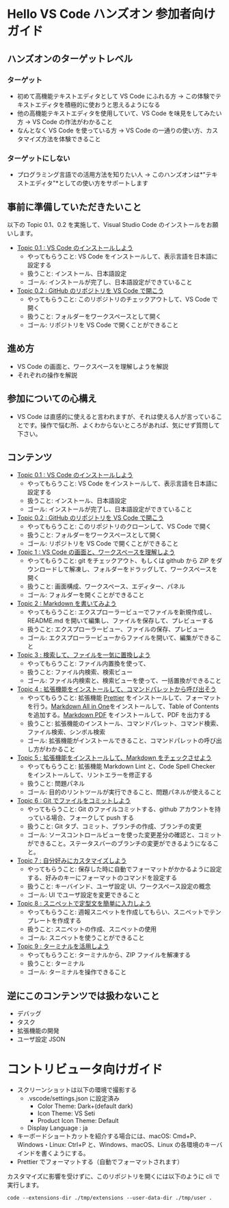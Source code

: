 # Hello VS Code ハンズオン 参加者向けガイド

## ハンズオンのターゲットレベル

### ターゲット

- 初めて高機能テキストエディタとして VS Code にふれる方 -> この体験でテキストエディタを積極的に使おうと思えるようになる
- 他の高機能テキストエディタを使用していて、VS Code を味見をしてみたい方 -> VS Code の作法がわかること
- なんとなく VS Code を使っている方 -> VS Code の一通りの使い方、カスタマイズ方法を体験できること

### ターゲットにしない

- プログラミング言語での活用方法を知りたい人 -> このハンズオンは*"テキストエディタ"*としての使い方をサポートします

## 事前に準備していただきたいこと

以下の Topic 0.1、0.2 を実施して、Visual Studio Code のインストールをお願いします。

- [Topic 0.1 : VS Code のインストールしよう](./topic0.1/README.md)
  - やってもらうこと: VS Code をインストールして、表示言語を日本語に設定する
  - 扱うこと: インストール、日本語設定
  - ゴール: インストールが完了し、日本語設定ができていること
- [Topic 0.2 : GitHub のリポジトリを VS Code で開こう](./topic0.2/README.md)
  - やってもらうこと: このリポジトリのチェックアウトして、VS Code で開く
  - 扱うこと: フォルダーをワークスペースとして開く
  - ゴール: リポジトリを VS Code で開くことができること

## 進め方

- VS Code の画面と、ワークスペースを理解しようを解説
- それぞれの操作を解説

## 参加についての心構え

- VS Code は直感的に使えると言われますが、それは使える人が言っていることです。操作で悩む所、よくわからないところがあれば、気にせず質問して下さい。

## コンテンツ

- [Topic 0.1 : VS Code のインストールしよう](./topic0.1/README.md)
  - やってもらうこと: VS Code をインストールして、表示言語を日本語に設定する
  - 扱うこと: インストール、日本語設定
  - ゴール: インストールが完了し、日本語設定ができていること
- [Topic 0.2 : GitHub のリポジトリを VS Code で開こう](./topic0.2/README.md)
  - やってもらうこと: このリポジトリのクローンして、VS Code で開く
  - 扱うこと: フォルダーをワークスペースとして開く
  - ゴール: リポジトリを VS Code で開くことができること
- [Topic 1 : VS Code の画面と、ワークスペースを理解しよう](./topic1/README.md)
  - やってもらうこと: git をチェックアウト、もしくは github から ZIP をダウンロードして解凍し、フォルダーをドラッグして、ワークスペースを開く
  - 扱うこと: 画面構成、ワークスペース、エディター、パネル
  - ゴール: フォルダーを開くことができること
- [Topic 2 : Markdown を書いてみよう](./topic2/README.md)
  - やってもらうこと: エクスプローラービューでファイルを新規作成し、README.md を開いて編集し、ファイルを保存して、プレビューする
  - 扱うこと: エクスプローラービュー、ファイルの保存、プレビュー
  - ゴール: エクスプローラービューからファイルを開いて、編集ができること
- [Topic 3 : 検索して、ファイルを一気に置換しよう](./topic3/README.md)
  - やってもらうこと: ファイル内置換を使って、
  - 扱うこと: ファイル内検索、検索ビュー
  - ゴール: ファイル内検索と、検索ビューを使って、一括置換ができること
- [Topic 4 : 拡張機能をインストールして、コマンドパレットから呼び出そう](./topic4/README.md)
  - やってもらうこと: 拡張機能 [Prettier](https://marketplace.visualstudio.com/items?itemName=esbenp.prettier-vscode) をインストールして、フォーマットを行う。[Markdown All in One](https://marketplace.visualstudio.com/items?itemName=yzhang.markdown-all-in-one)をインストールして、Table of Contents を追加する。[Markdown PDF](https://marketplace.visualstudio.com/items?itemName=yzane.markdown-pdf) をインストールして、PDF を出力する
  - 扱うこと: 拡張機能のインストール、コマンドパレット、コマンド検索、ファイル検索、シンボル検索
  - ゴール: 拡張機能がインストールできること、コマンドパレットの呼び出し方がわかること
- [Topic 5 : 拡張機能をインストールして、Markdown をチェックさせよう](./topic5/README.md)
  - やってもらうこと: 拡張機能 Markdown Lint と、Code Spell Checker をインストールして、リントエラーを修正する
  - 扱うこと: 問題パネル
  - ゴール: 目的のリントツールが実行できること、問題パネルが使えること
- [Topic 6 : Git でファイルをコミットしよう](./topic6/README.md)
  - やってもらうこと: Git のファイルコミットする、github アカウントを持っている場合、フォークして push する
  - 扱うこと: Git タブ、コミット、ブランチの作成、ブランチの変更
  - ゴール: ソースコントロールビューを使った変更差分の確認と、コミットができること。ステータスバーのブランチの変更ができるようになること。
- [Topic 7 : 自分好みにカスタマイズしよう](./topic7/README.md)
  - やってもらうこと: 保存した時に自動でフォーマットがかかるように設定する、好みのキーにフォーマットのコマンドを設定する
  - 扱うこと: キーバインド、ユーザ設定 UI、ワークスペース設定の概念
  - ゴール: UI でユーザ設定を変更できること
- [Topic 8 : スニペットで定型文を簡単に入力しよう](./topic8/README.md)
  - やってもらうこと: 週報スニペットを作成してもらい、スニペットでテンプレートを作成する
  - 扱うこと: スニペットの作成、スニペットの使用
  - ゴール: スニペットを使うことができること
- [Topic 9 : ターミナルを活用しよう](./topic9/README.md)
  - やってもらうこと: ターミナルから、ZIP ファイルを解凍する
  - 扱うこと: ターミナル
  - ゴール: ターミナルを操作できること

## 逆にこのコンテンツでは扱わないこと

- デバッグ
- タスク
- 拡張機能の開発
- ユーザ設定 JSON

# コントリビュータ向けガイド

- スクリーンショットは以下の環境で撮影する
  - .vscode/settings.json に設定済み
    - Color Theme: Dark+(default dark)
    - Icon Theme: VS Seti
    - Product Icon Theme: Default
  - Display Language : ja
- キーボードショートカットを紹介する場合には、macOS: Cmd+P、Windows・Linux: Ctrl+P と、Windows、macOS、Linux の各環境のキーバインドを書くようにする。
- Prettier でフォーマットする（自動でフォーマットされます）

カスタマイズに影響を受けずに、このリポジトリを開くには以下のように cli で実行します。

```
code --extensions-dir ./tmp/extensions --user-data-dir ./tmp/user .
```
